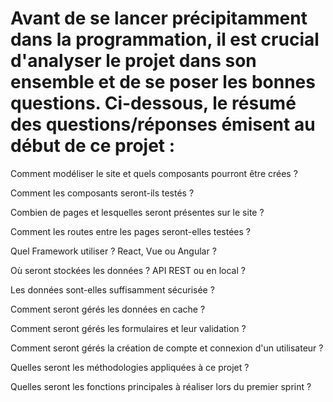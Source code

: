 # Avant de se lancer précipitamment dans la programmation, il est crucial d'analyser le projet dans son ensemble et de se poser les bonnes questions. Ci-dessous, le résumé des questions/réponses émisent au début de ce projet : 

Comment modéliser le site et quels composants pourront être crées ?

Comment les composants seront-ils testés ?

Combien de pages et lesquelles seront présentes sur le site ?

Comment les routes entre les pages seront-elles testées ?

Quel Framework utiliser ? React, Vue ou Angular ?

Où seront stockées les données ? API REST ou en local ?

Les données sont-elles suffisamment sécurisée ?

Comment seront gérés les données en cache ?

Comment seront gérés les formulaires et leur validation ?

Comment seront gérés la création de compte et connexion d'un utilisateur ?

Quelles seront les méthodologies appliquées à ce projet ?

Quelles seront les fonctions principales à réaliser lors du premier sprint ?


